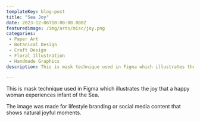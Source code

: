 ```yaml
---
templateKey: blog-post
title: "Sea Joy"
date: 2023-12-06T10:00:00.000Z
featuredimage: /img/arts/misc/joy.png
categories:
 - Paper Art
 - Botanical Design
 - Craft Design
 - Floral Illustration
 - Handmade Graphics
description: This is mask technique used in Figma which illustrates the joy that a happy woman experiences infant of the Sea

---
```


This is mask technique used in Figma which illustrates the joy that a happy woman experiences infant of the Sea.

The image was made for lifestyle branding or social media content that shows natural joyful moments.
